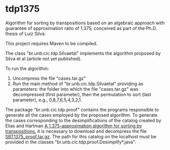 # tdp1375
Algorithm for sorting by transpositions based on an algebraic approach with guarantee of approximation ratio of 1.375, conceived as part of the Ph.D. thesis of Luiz Silva.

This project requires Maven to be compiled.

The class "br.unb.cic.tdp.Silvaetal" implements the algorithm proposed by Silva et al (article not yet published).

To run the algorithm:

1. Uncompress the file "cases.tar.gz"
2. Run the main method of "br.unb.cic.tdp.Silvaetal" providing as parameters: the folder into which the file "cases.tar.gz" was decompressed (first parameter), then the permutation to sort (last parameter), e.g., 0,8,7,6,5,4,3,2,1.

The package "br.unb.cic.tdp.proof" contains the programs responsible to generate all the cases employed by the proposed algorithm. To generate the cases corresponding to the desimplifications of the catalog created by Elias and Hartman [A 1.375-approximation algorithm for sorting by transpositions](http://ieeexplore.ieee.org/document/4015379/), it is necessary to download and decompress the file [SBT1375_proof.tar.gz](https://www.dropbox.com/s/kug9x7nguyeskyk/sbt1375_proof.tar.gz?dl=0). The path for this catalog on the localhost must be provided in the classes "br.unb.cic.tdp.proof.Desimplify*.java".
